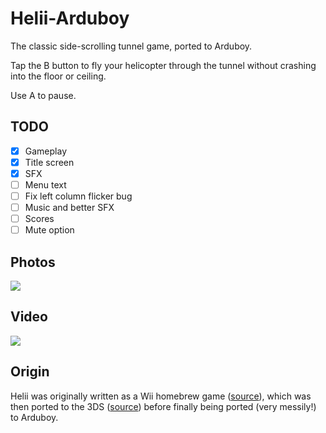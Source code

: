 # Helii-Arduboy

The classic side-scrolling tunnel game, ported to Arduboy.

Tap the B button to fly your helicopter through the tunnel without crashing into the floor or ceiling.

Use A to pause.

## TODO

- [x] Gameplay
- [x] Title screen
- [x] SFX
- [ ] Menu text
- [ ] Fix left column flicker bug
- [ ] Music and better SFX
- [ ] Scores
- [ ] Mute option

## Photos

![](http://i.imgur.com/IAjFicf.jpg)

## Video

[![](http://i.imgur.com/ZxPtocO.jpg)](https://www.youtube.com/watch?v=qRWQsEqT_yk)

## Origin

Helii was originally written as a Wii homebrew game ([source](https://github.com/BHSPitMonkey/bhspitmonkey-code/tree/master/wii/helii)), which was then ported to the 3DS ([source](https://github.com/BHSPitMonkey/Helii3DS)) before finally being ported (very messily!) to Arduboy.
